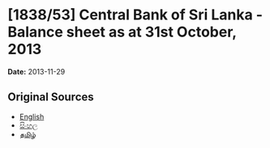 # [1838/53] Central Bank of Sri Lanka - Balance sheet as at 31st October, 2013

**Date:** 2013-11-29

## Original Sources

- [English](https://documents.gov.lk/view/extra-gazettes/2013/11/1838-53_E.pdf)
- [සිංහල](https://documents.gov.lk/view/extra-gazettes/2013/11/1838-53_S.pdf)
- [தமிழ்](https://documents.gov.lk/view/extra-gazettes/2013/11/1838-53_T.pdf)
